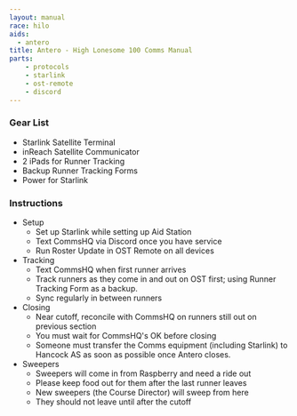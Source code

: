 ```yaml
---
layout: manual
race: hilo
aids:
  - antero
title: Antero - High Lonesome 100 Comms Manual
parts:
    - protocols
    - starlink
    - ost-remote
    - discord
---
```


### Gear List

- Starlink Satellite Terminal
- inReach Satellite Communicator
- 2 iPads for Runner Tracking
- Backup Runner Tracking Forms
- Power for Starlink

### Instructions

- Setup
  - Set up Starlink while setting up Aid Station
  - Text CommsHQ via Discord once you have service
  - Run Roster Update in OST Remote on all devices
- Tracking
  - Text CommsHQ when first runner arrives
  - Track runners as they come in and out on OST first; using Runner Tracking Form as a backup.
  - Sync regularly in between runners
- Closing
  - Near cutoff, reconcile with CommsHQ on runners still out on previous section
  - You must wait for CommsHQ's OK before closing
  - Someone must transfer the Comms equipment (including Starlink) to Hancock AS as soon as possible once Antero closes.
- Sweepers
  - Sweepers will come in from Raspberry and need a ride out
  - Please keep food out for them after the last runner leaves
  - New sweepers (the Course Director) will sweep from here
  - They should not leave until after the cutoff
